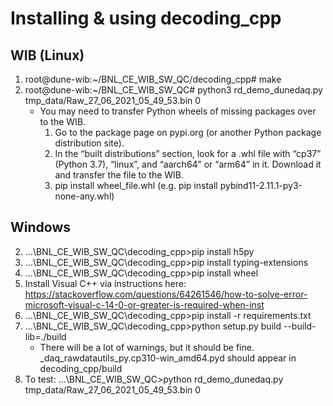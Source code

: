 # Installing & using decoding_cpp

## WIB (Linux)
 1. root@dune-wib:~/BNL_CE_WIB_SW_QC/decoding_cpp# make
 2. root@dune-wib:~/BNL_CE_WIB_SW_QC# python3 rd_demo_dunedaq.py tmp_data/Raw_27_06_2021_05_49_53.bin 0
	 - You may need to transfer Python wheels of missing packages over to the WIB. 
		 1. Go to the package page on pypi.org (or another Python package distribution site).
		 2. In the “built distributions” section, look for a .whl file with “cp37” (Python 3.7), “linux”, and “aarch64” or “arm64” in it. Download it and transfer the file to the WIB.
		 3. pip install wheel_file.whl (e.g. pip install pybind11-2.11.1-py3-none-any.whl)

## Windows
 2. ...\BNL_CE_WIB_SW_QC\decoding_cpp>pip install h5py
 2. ...\BNL_CE_WIB_SW_QC\decoding_cpp>pip install typing-extensions
 2. ...\BNL_CE_WIB_SW_QC\decoding_cpp>pip install wheel
 4. Install Visual C++ via instructions here: https://stackoverflow.com/questions/64261546/how-to-solve-error-microsoft-visual-c-14-0-or-greater-is-required-when-inst
 1. ...\BNL_CE_WIB_SW_QC\decoding_cpp>pip install -r requirements.txt
 3. ...\BNL_CE_WIB_SW_QC\decoding_cpp>python setup.py build --build-lib=./build
	 - There will be a lot of warnings, but it should be fine. _daq_rawdatautils_py.cp310-win_amd64.pyd should appear in decoding_cpp/build
 4. To test: ...\BNL_CE_WIB_SW_QC>python rd_demo_dunedaq.py tmp_data/Raw_27_06_2021_05_49_53.bin 0
